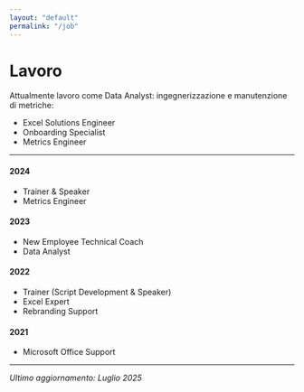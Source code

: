 ```yaml
---
layout: "default"
permalink: "/job"
---
```


# Lavoro

Attualmente lavoro come Data Analyst: ingegnerizzazione e manutenzione di metriche:

- Excel Solutions Engineer
- Onboarding Specialist
- Metrics Engineer

---

#### 2024
- Trainer & Speaker
- Metrics Engineer

#### 2023
- New Employee Technical Coach
- Data Analyst

#### 2022
- Trainer (Script Development & Speaker)
- Excel Expert
- Rebranding Support

#### 2021

- Microsoft Office Support

---

*Ultimo aggiornamento: Luglio 2025*